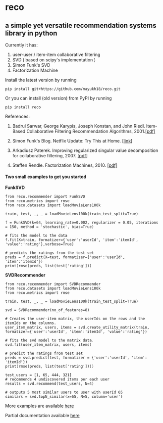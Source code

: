 # reco
## a simple yet versatile recommendation systems library in python

Currently it has:
  1. user-user / item-item collaborative filtering
  2. SVD ( based on scipy's implementation )
  3. Simon Funk's SVD
  4. Factorization Machine

Install the latest version by running

`pip install git+https://github.com/mayukh18/reco.git`

Or you can install (old version) from PyPI by running

`pip install reco`


References:

1. Badrul Sarwar, George Karypis, Joseph Konstan, and John Riedl. Item-Based Collaborative Filtering Recommendation Algorithms, 2001.[[pdf]](http://files.grouplens.org/papers/www10_sarwar.pdf)

2. Simon Funk's Blog. Netflix Update: Try This at Home. [[link]](https://sifter.org/simon/journal/20061211.html)

3. Arkadiusz Paterek. Improving regularized singular value decomposition for collaborative filtering, 2007. [[pdf]](https://www.cs.uic.edu/~liub/KDD-cup-2007/proceedings/Regular-Paterek.pdf)

4. Steffen Rendle. Factorization Machines, 2010. [[pdf]](https://www.csie.ntu.edu.tw/~b97053/paper/Rendle2010FM.pdf)


#### Two small examples to get you started

**FunkSVD**

```
from reco.recommender import FunkSVD
from reco.metrics import rmse
from reco.datasets import loadMovieLens100k

train, test, _, _ = loadMovieLens100k(train_test_split=True)

f = FunkSVD(k=64, learning_rate=0.002, regularizer = 0.05, iterations = 150, method = 'stochastic', bias=True)

# fits the model to the data
f.fit(X=train, formatizer={'user':'userId', 'item':'itemId', 'value':'rating'},verbose=True)

# predicts the ratings from the test set
preds = f.predict(X=test, formatizer={'user':'userId', 'item':'itemId'})
print(rmse(preds, list(test['rating']))
```

**SVDRecommender**

```
from reco.recommender import SVDRecommender
from reco.datasets import loadMovieLens100k
from reco.metrics import rmse

train, test, _, _ = loadMovieLens100k(train_test_split=True)

svd = SVDRecommender(no_of_features=8)

# Creates the user-item matrix, the userIds on the rows and the itemIds on the columns.
user_item_matrix, users, items = svd.create_utility_matrix(train, formatizer={'user':'userId', 'item':'itemId', 'value':'rating'})

# fits the svd model to the matrix data.
svd.fit(user_item_matrix, users, items)

# predict the ratings from test set
preds = svd.predict(test, formatizer = {'user':'userId', 'item': 'itemId'})
print(rmse(preds, list(test['rating'])))

test_users = [1, 65, 444, 321]
# recommends 4 undiscovered items per each user
results = svd.recommend(test_users, N=4)

# outputs 5 most similar users to user with userId 65
similars = svd.topN_similar(x=65, N=5, column='user')
```



More examples are available [here](https://github.com/mayukh18/reco/tree/master/examples)

Partial documentation available [here](https://reco.readthedocs.io/en/master/)